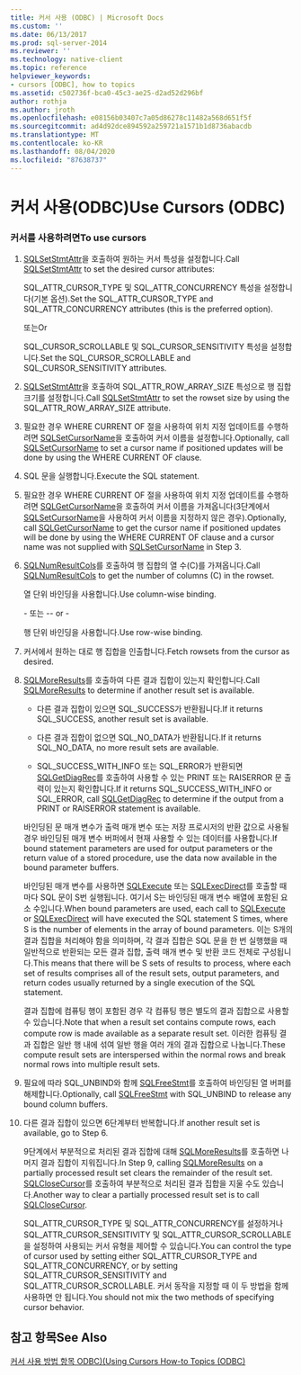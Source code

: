 ```yaml
---
title: 커서 사용 (ODBC) | Microsoft Docs
ms.custom: ''
ms.date: 06/13/2017
ms.prod: sql-server-2014
ms.reviewer: ''
ms.technology: native-client
ms.topic: reference
helpviewer_keywords:
- cursors [ODBC], how to topics
ms.assetid: c502736f-bca0-45c3-ae25-d2ad52d296bf
author: rothja
ms.author: jroth
ms.openlocfilehash: e08156b03407c7a05d86278c11482a568d651f5f
ms.sourcegitcommit: ad4d92dce894592a259721a1571b1d8736abacdb
ms.translationtype: MT
ms.contentlocale: ko-KR
ms.lasthandoff: 08/04/2020
ms.locfileid: "87638737"
---
```

# <a name="use-cursors-odbc"></a><span data-ttu-id="a9593-102">커서 사용(ODBC)</span><span class="sxs-lookup"><span data-stu-id="a9593-102">Use Cursors (ODBC)</span></span>
    
### <a name="to-use-cursors"></a><span data-ttu-id="a9593-103">커서를 사용하려면</span><span class="sxs-lookup"><span data-stu-id="a9593-103">To use cursors</span></span>  
  
1.  <span data-ttu-id="a9593-104">[SQLSetStmtAttr](../../native-client-odbc-api/sqlsetstmtattr.md)을 호출하여 원하는 커서 특성을 설정합니다.</span><span class="sxs-lookup"><span data-stu-id="a9593-104">Call [SQLSetStmtAttr](../../native-client-odbc-api/sqlsetstmtattr.md) to set the desired cursor attributes:</span></span>  
  
     <span data-ttu-id="a9593-105">SQL_ATTR_CURSOR_TYPE 및 SQL_ATTR_CONCURRENCY 특성을 설정합니다(기본 옵션).</span><span class="sxs-lookup"><span data-stu-id="a9593-105">Set the SQL_ATTR_CURSOR_TYPE and SQL_ATTR_CONCURRENCY attributes (this is the preferred option).</span></span>  
  
     <span data-ttu-id="a9593-106">또는</span><span class="sxs-lookup"><span data-stu-id="a9593-106">Or</span></span>  
  
     <span data-ttu-id="a9593-107">SQL_CURSOR_SCROLLABLE 및 SQL_CURSOR_SENSITIVITY 특성을 설정합니다.</span><span class="sxs-lookup"><span data-stu-id="a9593-107">Set the SQL_CURSOR_SCROLLABLE and SQL_CURSOR_SENSITIVITY attributes.</span></span>  
  
2.  <span data-ttu-id="a9593-108">[SQLSetStmtAttr](../../native-client-odbc-api/sqlsetstmtattr.md)을 호출하여 SQL_ATTR_ROW_ARRAY_SIZE 특성으로 행 집합 크기를 설정합니다.</span><span class="sxs-lookup"><span data-stu-id="a9593-108">Call [SQLSetStmtAttr](../../native-client-odbc-api/sqlsetstmtattr.md) to set the rowset size by using the SQL_ATTR_ROW_ARRAY_SIZE attribute.</span></span>  
  
3.  <span data-ttu-id="a9593-109">필요한 경우 WHERE CURRENT OF 절을 사용하여 위치 지정 업데이트를 수행하려면 [SQLSetCursorName](https://go.microsoft.com/fwlink/?LinkId=58406)을 호출하여 커서 이름을 설정합니다.</span><span class="sxs-lookup"><span data-stu-id="a9593-109">Optionally, call [SQLSetCursorName](https://go.microsoft.com/fwlink/?LinkId=58406) to set a cursor name if positioned updates will be done by using the WHERE CURRENT OF clause.</span></span>  
  
4.  <span data-ttu-id="a9593-110">SQL 문을 실행합니다.</span><span class="sxs-lookup"><span data-stu-id="a9593-110">Execute the SQL statement.</span></span>  
  
5.  <span data-ttu-id="a9593-111">필요한 경우 WHERE CURRENT OF 절을 사용하여 위치 지정 업데이트를 수행하려면 [SQLGetCursorName](../../native-client-odbc-api/sqlgetcursorname.md)을 호출하여 커서 이름을 가져옵니다(3단계에서 [SQLSetCursorName](https://go.microsoft.com/fwlink/?LinkId=58406)을 사용하여 커서 이름을 지정하지 않은 경우).</span><span class="sxs-lookup"><span data-stu-id="a9593-111">Optionally, call [SQLGetCursorName](../../native-client-odbc-api/sqlgetcursorname.md) to get the cursor name if positioned updates will be done by using the WHERE CURRENT OF clause and a cursor name was not supplied with [SQLSetCursorName](https://go.microsoft.com/fwlink/?LinkId=58406) in Step 3.</span></span>  
  
6.  <span data-ttu-id="a9593-112">[SQLNumResultCols](../../native-client-odbc-api/sqlnumresultcols.md)를 호출하여 행 집합의 열 수(C)를 가져옵니다.</span><span class="sxs-lookup"><span data-stu-id="a9593-112">Call [SQLNumResultCols](../../native-client-odbc-api/sqlnumresultcols.md) to get the number of columns (C) in the rowset.</span></span>  
  
     <span data-ttu-id="a9593-113">열 단위 바인딩을 사용합니다.</span><span class="sxs-lookup"><span data-stu-id="a9593-113">Use column-wise binding.</span></span>  
  
     <span data-ttu-id="a9593-114">\- 또는 -</span><span class="sxs-lookup"><span data-stu-id="a9593-114">\- or -</span></span>  
  
     <span data-ttu-id="a9593-115">행 단위 바인딩을 사용합니다.</span><span class="sxs-lookup"><span data-stu-id="a9593-115">Use row-wise binding.</span></span>  
  
7.  <span data-ttu-id="a9593-116">커서에서 원하는 대로 행 집합을 인출합니다.</span><span class="sxs-lookup"><span data-stu-id="a9593-116">Fetch rowsets from the cursor as desired.</span></span>  
  
8.  <span data-ttu-id="a9593-117">[SQLMoreResults](../../native-client-odbc-api/sqlmoreresults.md)를 호출하여 다른 결과 집합이 있는지 확인합니다.</span><span class="sxs-lookup"><span data-stu-id="a9593-117">Call [SQLMoreResults](../../native-client-odbc-api/sqlmoreresults.md) to determine if another result set is available.</span></span>  
  
    -   <span data-ttu-id="a9593-118">다른 결과 집합이 있으면 SQL_SUCCESS가 반환됩니다.</span><span class="sxs-lookup"><span data-stu-id="a9593-118">If it returns SQL_SUCCESS, another result set is available.</span></span>  
  
    -   <span data-ttu-id="a9593-119">다른 결과 집합이 없으면 SQL_NO_DATA가 반환됩니다.</span><span class="sxs-lookup"><span data-stu-id="a9593-119">If it returns SQL_NO_DATA, no more result sets are available.</span></span>  
  
    -   <span data-ttu-id="a9593-120">SQL_SUCCESS_WITH_INFO 또는 SQL_ERROR가 반환되면 [SQLGetDiagRec](https://go.microsoft.com/fwlink/?LinkId=58402)를 호출하여 사용할 수 있는 PRINT 또는 RAISERROR 문 출력이 있는지 확인합니다.</span><span class="sxs-lookup"><span data-stu-id="a9593-120">If it returns SQL_SUCCESS_WITH_INFO or SQL_ERROR, call [SQLGetDiagRec](https://go.microsoft.com/fwlink/?LinkId=58402) to determine if the output from a PRINT or RAISERROR statement is available.</span></span>  
  
     <span data-ttu-id="a9593-121">바인딩된 문 매개 변수가 출력 매개 변수 또는 저장 프로시저의 반환 값으로 사용될 경우 바인딩된 매개 변수 버퍼에서 현재 사용할 수 있는 데이터를 사용합니다.</span><span class="sxs-lookup"><span data-stu-id="a9593-121">If bound statement parameters are used for output parameters or the return value of a stored procedure, use the data now available in the bound parameter buffers.</span></span>  
  
     <span data-ttu-id="a9593-122">바인딩된 매개 변수를 사용하면 [SQLExecute](https://go.microsoft.com/fwlink/?LinkId=58400) 또는 [SQLExecDirect](https://go.microsoft.com/fwlink/?LinkId=58399)를 호출할 때마다 SQL 문이 S번 실행됩니다. 여기서 S는 바인딩된 매개 변수 배열에 포함된 요소 수입니다.</span><span class="sxs-lookup"><span data-stu-id="a9593-122">When bound parameters are used, each call to [SQLExecute](https://go.microsoft.com/fwlink/?LinkId=58400) or [SQLExecDirect](https://go.microsoft.com/fwlink/?LinkId=58399) will have executed the SQL statement S times, where S is the number of elements in the array of bound parameters.</span></span> <span data-ttu-id="a9593-123">이는 S개의 결과 집합을 처리해야 함을 의미하며, 각 결과 집합은 SQL 문을 한 번 실행했을 때 일반적으로 반환되는 모든 결과 집합, 출력 매개 변수 및 반환 코드 전체로 구성됩니다.</span><span class="sxs-lookup"><span data-stu-id="a9593-123">This means that there will be S sets of results to process, where each set of results comprises all of the result sets, output parameters, and return codes usually returned by a single execution of the SQL statement.</span></span>  
  
     <span data-ttu-id="a9593-124">결과 집합에 컴퓨팅 행이 포함된 경우 각 컴퓨팅 행은 별도의 결과 집합으로 사용할 수 있습니다.</span><span class="sxs-lookup"><span data-stu-id="a9593-124">Note that when a result set contains compute rows, each compute row is made available as a separate result set.</span></span> <span data-ttu-id="a9593-125">이러한 컴퓨팅 결과 집합은 일반 행 내에 섞여 일반 행을 여러 개의 결과 집합으로 나눕니다.</span><span class="sxs-lookup"><span data-stu-id="a9593-125">These compute result sets are interspersed within the normal rows and break normal rows into multiple result sets.</span></span>  
  
9. <span data-ttu-id="a9593-126">필요에 따라 SQL_UNBIND와 함께 [SQLFreeStmt](../../native-client-odbc-api/sqlfreestmt.md)를 호출하여 바인딩된 열 버퍼를 해제합니다.</span><span class="sxs-lookup"><span data-stu-id="a9593-126">Optionally, call [SQLFreeStmt](../../native-client-odbc-api/sqlfreestmt.md) with SQL_UNBIND to release any bound column buffers.</span></span>  
  
10. <span data-ttu-id="a9593-127">다른 결과 집합이 있으면 6단계부터 반복합니다.</span><span class="sxs-lookup"><span data-stu-id="a9593-127">If another result set is available, go to Step 6.</span></span>  
  
     <span data-ttu-id="a9593-128">9단계에서 부분적으로 처리된 결과 집합에 대해 [SQLMoreResults](../../native-client-odbc-api/sqlmoreresults.md)를 호출하면 나머지 결과 집합이 지워집니다.</span><span class="sxs-lookup"><span data-stu-id="a9593-128">In Step 9, calling [SQLMoreResults](../../native-client-odbc-api/sqlmoreresults.md) on a partially processed result set clears the remainder of the result set.</span></span> <span data-ttu-id="a9593-129">[SQLCloseCursor](../../native-client-odbc-api/sqlclosecursor.md)를 호출하여 부분적으로 처리된 결과 집합을 지울 수도 있습니다.</span><span class="sxs-lookup"><span data-stu-id="a9593-129">Another way to clear a partially processed result set is to call [SQLCloseCursor](../../native-client-odbc-api/sqlclosecursor.md).</span></span>  
  
     <span data-ttu-id="a9593-130">SQL_ATTR_CURSOR_TYPE 및 SQL_ATTR_CONCURRENCY를 설정하거나 SQL_ATTR_CURSOR_SENSITIVITY 및 SQL_ATTR_CURSOR_SCROLLABLE을 설정하여 사용되는 커서 유형을 제어할 수 있습니다.</span><span class="sxs-lookup"><span data-stu-id="a9593-130">You can control the type of cursor used by setting either SQL_ATTR_CURSOR_TYPE and SQL_ATTR_CONCURRENCY, or by setting SQL_ATTR_CURSOR_SENSITIVITY and SQL_ATTR_CURSOR_SCROLLABLE.</span></span> <span data-ttu-id="a9593-131">커서 동작을 지정할 때 이 두 방법을 함께 사용하면 안 됩니다.</span><span class="sxs-lookup"><span data-stu-id="a9593-131">You should not mix the two methods of specifying cursor behavior.</span></span>  
  
## <a name="see-also"></a><span data-ttu-id="a9593-132">참고 항목</span><span class="sxs-lookup"><span data-stu-id="a9593-132">See Also</span></span>  
 [<span data-ttu-id="a9593-133">커서 사용 방법 항목 ODBC&#41;&#40;</span><span class="sxs-lookup"><span data-stu-id="a9593-133">Using Cursors How-to Topics &#40;ODBC&#41;</span></span>](using-cursors-how-to-topics-odbc.md)  
  
  
